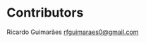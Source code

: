 <!--
SPDX-FileCopyrightText: 2023 The Template-Sandbox Authors

SPDX-License-Identifier: CC-BY-4.0
-->

# Contributors

Ricardo Guimarães <rfguimaraes0@gmail.com>
